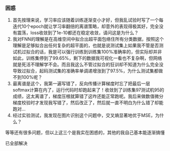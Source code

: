 
### 困惑
1. 首先按理来说，学习率应该随着训练逐渐变小才好，但我乱试验时写了一个每迭代10个epoch就让学习率翻倍的离谱策略，却意外的表现得极其好，完全没有震荡，loss收敛到了1e-10都还在稳定收敛，请问这是为什么？
2. 我对FNN的理解是在高维空间中拟合出超平面包络住所有分类数据，按照这个理解是足够拟合出任何复杂的超平面的，也就是说测试集上如果我不管是否测试机过拟合的话，我是可以强行训练到训练集100%准确率的，但实际却并非如此，训练集停到了99.65%，剩下的数据我可视化一看也不复杂啊，但网络就是死活不理解学不会。而且我这么不管过拟合的狂训却不知道为什么完全没导致过拟合，起码测试集的准确率单调递增涨到了97.5%，为什么测试集都做不到100%呢？
3. 最离谱是这个，我第一遍写错了，反向传播计算梯度时忘了把最后一层softmax计算在内了，运行代码时却跑起来了！收敛到了训练集97测试机95的成绩，这太离谱了，梯度压根就算错了这咋还能正常跑呢。我后来做数值微分梯度校验时才发现我写错了，然后改正了，然后就一直不明白为什么错了却能跑对...
4. 经过实验测试，我发现在图片识别这个问题中，交叉熵显著地优于MSE，为什么？

等等还有很多问题，但以上这三个是我实在困惑的，其他的我自己基本能逐渐搞懂

已全部解决


